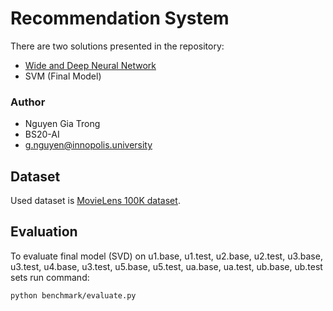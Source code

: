 # Recommendation System

There are two solutions presented in the repository:

* [Wide and Deep Neural Network](https://arxiv.org/abs/1606.07792)
* SVM (Final Model)

### Author

* Nguyen Gia Trong
* BS20-AI
* g.nguyen@innopolis.university

## Dataset

Used dataset is [MovieLens 100K dataset](https://grouplens.org/datasets/movielens/100k/).

## Evaluation
To evaluate final model (SVD) on  u1.base, u1.test, u2.base, u2.test, u3.base, u3.test, u4.base, u3.test, u5.base,
u5.test, ua.base, ua.test, ub.base, ub.test sets run command:

```
python benchmark/evaluate.py
```